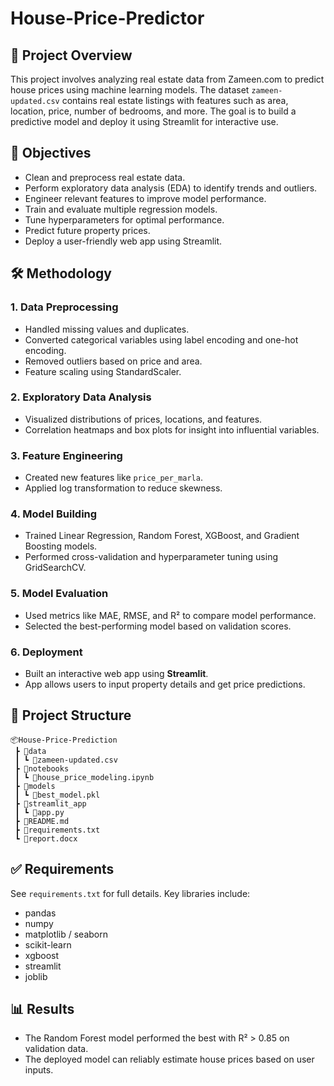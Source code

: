 # House-Price-Predictor

## 📌 Project Overview
This project involves analyzing real estate data from Zameen.com to predict house prices using machine learning models. The dataset `zameen-updated.csv` contains real estate listings with features such as area, location, price, number of bedrooms, and more. The goal is to build a predictive model and deploy it using Streamlit for interactive use.

## 🎯 Objectives
- Clean and preprocess real estate data.
- Perform exploratory data analysis (EDA) to identify trends and outliers.
- Engineer relevant features to improve model performance.
- Train and evaluate multiple regression models.
- Tune hyperparameters for optimal performance.
- Predict future property prices.
- Deploy a user-friendly web app using Streamlit.

## 🛠️ Methodology

### 1. Data Preprocessing
- Handled missing values and duplicates.
- Converted categorical variables using label encoding and one-hot encoding.
- Removed outliers based on price and area.
- Feature scaling using StandardScaler.

### 2. Exploratory Data Analysis
- Visualized distributions of prices, locations, and features.
- Correlation heatmaps and box plots for insight into influential variables.

### 3. Feature Engineering
- Created new features like `price_per_marla`.
- Applied log transformation to reduce skewness.

### 4. Model Building
- Trained Linear Regression, Random Forest, XGBoost, and Gradient Boosting models.
- Performed cross-validation and hyperparameter tuning using GridSearchCV.

### 5. Model Evaluation
- Used metrics like MAE, RMSE, and R² to compare model performance.
- Selected the best-performing model based on validation scores.

### 6. Deployment
- Built an interactive web app using **Streamlit**.
- App allows users to input property details and get price predictions.

## 📁 Project Structure

```
📦House-Price-Prediction
 ┣ 📂data
 ┃ ┗ 📄zameen-updated.csv
 ┣ 📂notebooks
 ┃ ┗ 📄house_price_modeling.ipynb
 ┣ 📂models
 ┃ ┗ 📄best_model.pkl
 ┣ 📂streamlit_app
 ┃ ┗ 📄app.py
 ┣ 📄README.md
 ┣ 📄requirements.txt
 ┗ 📄report.docx
```

## ✅ Requirements

See `requirements.txt` for full details. Key libraries include:
- pandas
- numpy
- matplotlib / seaborn
- scikit-learn
- xgboost
- streamlit
- joblib

## 📊 Results

- The Random Forest model performed the best with R² > 0.85 on validation data.
- The deployed model can reliably estimate house prices based on user inputs.
